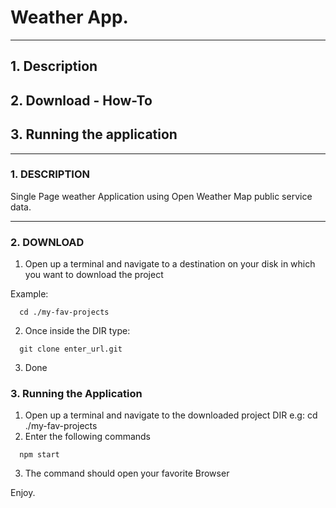 # Weather App.

*** 
## 1. Description
## 2. Download - How-To
## 3. Running the application
***


### 1. DESCRIPTION

Single Page weather Application using Open Weather Map public service data.

***

### 2. DOWNLOAD

1. Open up a terminal and navigate to a destination on your disk in which you want to download the project

Example: 

```
  cd ./my-fav-projects

```

2. Once inside the DIR type:

```
  git clone enter_url.git

```

3. Done

### 3. Running the Application

1. Open up a terminal and navigate to the downloaded project DIR e.g: cd ./my-fav-projects
2. Enter the following commands 

```
  npm start

```
3. The command should open your favorite Browser

 Enjoy.














    







